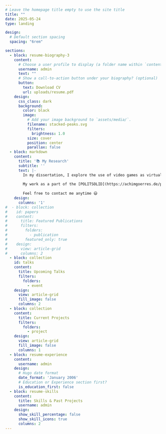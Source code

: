 ```yaml
---
# Leave the homepage title empty to use the site title
title: ""
date: 2025-05-24
type: landing

design:
  # Default section spacing
  spacing: "6rem"

sections:
  - block: resume-biography-3
    content:
      # Choose a user profile to display (a folder name within `content/authors/`)
      username: admin
      text: ""
      # Show a call-to-action button under your biography? (optional)
      button:
        text: Download CV
        url: uploads/resume.pdf
    design:
      css_class: dark
      background:
        color: black
        image:
          # Add your image background to `assets/media/`.
          filename: stacked-peaks.svg
          filters:
            brightness: 1.0
          size: cover
          position: center
          parallax: false
  - block: markdown
    content:
      title: '📚 My Research'
      subtitle: ''
      text: |-
        In my dissertation, I explore the use of video games as virtual simulations of individual real-world experiences in the experimental social sciences. For this, I design role-playing video games specifically tailored for conducting behavioural experiments within an immersive and coherent virtual world. The goal is to understand how video games can be used for experimental manipulations, online data collections, and educational simulations.
        
        My work as a part of the [POLITSOLID](https://achimgoerres.de/politsolid) research team aims to understand the micro-foundations of political solidarities in modern european democracies. We use survey experiments, a simulated virtual state, an international panel survey, and field experiments to explain why and when citizens are willing to shoulder costs for public redistribution.
        
        Feel free to contact me anytime 😃
    design:
      columns: '1'
#  - block: collection
#    id: papers
#    content:
#      title: Featured Publications
#      filters:
#        folders:
#          - publication
#        featured_only: true
#    design:
#      view: article-grid
#      columns: 2
  - block: collection
    id: talks
    content:
      title: Upcoming Talks
      filters:
        folders:
          - event
    design:
      view: article-grid
      fill_image: false
      columns: 2
  - block: collection
    content:
      title: Current Projects
      filters:
        folders:
          - project
    design:
      view: article-grid
      fill_image: false
      columns: 1
  - block: resume-experience
    content:
      username: admin
    design:
      # Hugo date format
      date_format: 'January 2006'
      # Education or Experience section first?
      is_education_first: false
  - block: resume-skills
    content:
      title: Skills & Past Projects
      username: admin
    design:
      show_skill_percentage: false
      show_skill_icons: true
      columns: 2
---
```

